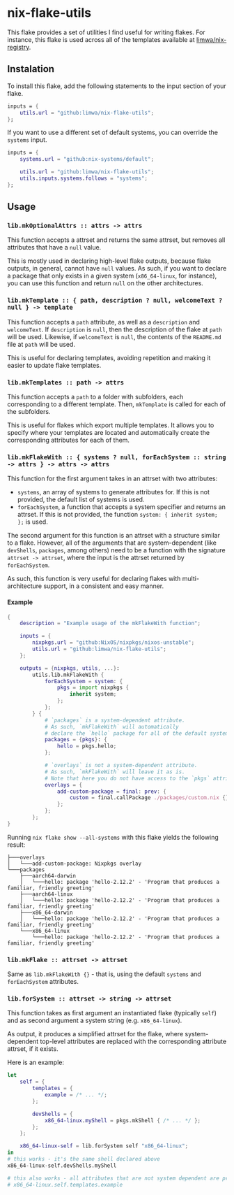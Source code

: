 # nix-flake-utils

This flake provides a set of utilities I find useful for writing flakes.
For instance, this flake is used across all of the templates available at [limwa/nix-registry](https://github.com/limwa/nix-registry).

## Instalation

To install this flake, add the following statements to the input section of your flake.

```nix
inputs = {
    utils.url = "github:limwa/nix-flake-utils";
};
```

If you want to use a different set of default systems, you can override the `systems` input.

```nix
inputs = {
    systems.url = "github:nix-systems/default";

    utils.url = "github:limwa/nix-flake-utils";
    utils.inputs.systems.follows = "systems";
};
```

## Usage

### `lib.mkOptionalAttrs :: attrs -> attrs`

This function accepts a attrset and returns the same attrset, but removes all attributes that have a `null` value.

This is mostly used in declaring high-level flake outputs, because flake outputs, in general, cannot have `null` values.
As such, if you want to declare a package that only exists in a given system (`x86_64-linux`, for instance), you can use this function and return `null` on the other architectures.

### `lib.mkTemplate :: { path, description ? null, welcomeText ? null } -> template`

This function accepts a `path` attribute, as well as a `description` and `welcomeText`. If `description` is `null`, then the description of the flake at `path` will be used. Likewise, if `welcomeText` is `null`, the contents of the `README.md` file at `path` will be used.

This is useful for declaring templates, avoiding repetition and making it easier to update flake templates.

### `lib.mkTemplates :: path -> attrs`

This function accepts a `path` to a folder with subfolders, each corresponding to a different template. Then, `mkTemplate` is called for each of the subfolders.

This is useful for flakes which export multiple templates. It allows you to specify where your templates are located and automatically create the corresponding attributes for each of them.

### `lib.mkFlakeWith :: { systems ? null, forEachSystem :: string -> attrs } -> attrs -> attrs`

This function for the first argument takes in an attrset with two attributes:

- `systems`, an array of systems to generate attributes for. If this is not provided, the default list of systems is used.
- `forEachSystem`, a function that accepts a system specifier and returns an attrset. If this is not provided, the function `system: { inherit system; };` is used.

The second argument for this function is an attrset with a structure similar to a flake. However, all of the arguments that are system-dependent (like `devShells`, `packages`, among others) need to be a function with the signature `attrset -> attrset`, where the input is the attrset returned by `forEachSystem`.

As such, this function is very useful for declaring flakes with multi-architecture support, in a consistent and easy manner.

#### Example

```nix
{
    description = "Example usage of the mkFlakeWith function";

    inputs = {
        nixpkgs.url = "github:NixOS/nixpkgs/nixos-unstable";
        utils.url = "github:limwa/nix-flake-utils";
    };

    outputs = {nixpkgs, utils, ...}:
        utils.lib.mkFlakeWith {
            forEachSystem = system: {
                pkgs = import nixpkgs {
                    inherit system;
                };
            };
        } {
            # `packages` is a system-dependent attribute.
            # As such, `mkFlakeWith` will automatically
            # declare the `hello` package for all of the default systems.
            packages = {pkgs}: {
                hello = pkgs.hello;
            };

            # `overlays` is not a system-dependent attribute.
            # As such, `mkFlakeWith` will leave it as is.
            # Note that here you do not have access to the `pkgs` attribute.
            overlays = {
                add-custom-package = final: prev: {
                    custom = final.callPackage ./packages/custom.nix {};
                };
            };
        };
}
```

Running `nix flake show --all-systems` with this flake yields the following result:

```
├───overlays
│   └───add-custom-package: Nixpkgs overlay
└───packages
    ├───aarch64-darwin
    │   └───hello: package 'hello-2.12.2' - 'Program that produces a familiar, friendly greeting'
    ├───aarch64-linux
    │   └───hello: package 'hello-2.12.2' - 'Program that produces a familiar, friendly greeting'
    ├───x86_64-darwin
    │   └───hello: package 'hello-2.12.2' - 'Program that produces a familiar, friendly greeting'
    └───x86_64-linux
        └───hello: package 'hello-2.12.2' - 'Program that produces a familiar, friendly greeting'
```

### `lib.mkFlake :: attrset -> attrset`

Same as `lib.mkFlakeWith {}` - that is, using the default `systems` and `forEachSystem` attributes.

### `lib.forSystem :: attrset -> string -> attrset`

This function takes as first argument an instantiated flake (typically `self`) and as second argument a system string (e.g. `x86_64-linux`).

As output, it produces a simplified attrset for the flake, where system-dependent top-level attributes are replaced with the corresponding attribute attrset, if it exists.

Here is an example:

```nix
let 
    self = {
        templates = {
            example = /* ... */;
        };

        devShells = {
            x86_64-linux.myShell = pkgs.mkShell { /* ... */ };
        };
    };

    x86_64-linux-self = lib.forSystem self "x86_64-linux";
in
# this works - it's the same shell declared above
x86_64-linux-self.devShells.myShell

# this also works - all attributes that are not system dependent are preserved
# x86_64-linux.self.templates.example
```
